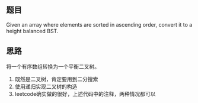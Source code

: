 ## 题目
Given an array where elements are sorted in ascending order, convert it to a height balanced BST.

## 思路
将一个有序数组转换为一个平衡二叉树。  
1. 既然是二叉树，肯定要用到二分搜索
2. 使用递归实现二叉树的构造
3. leetcode确实做的很好，上述代码中的注释，两种情况都可以
